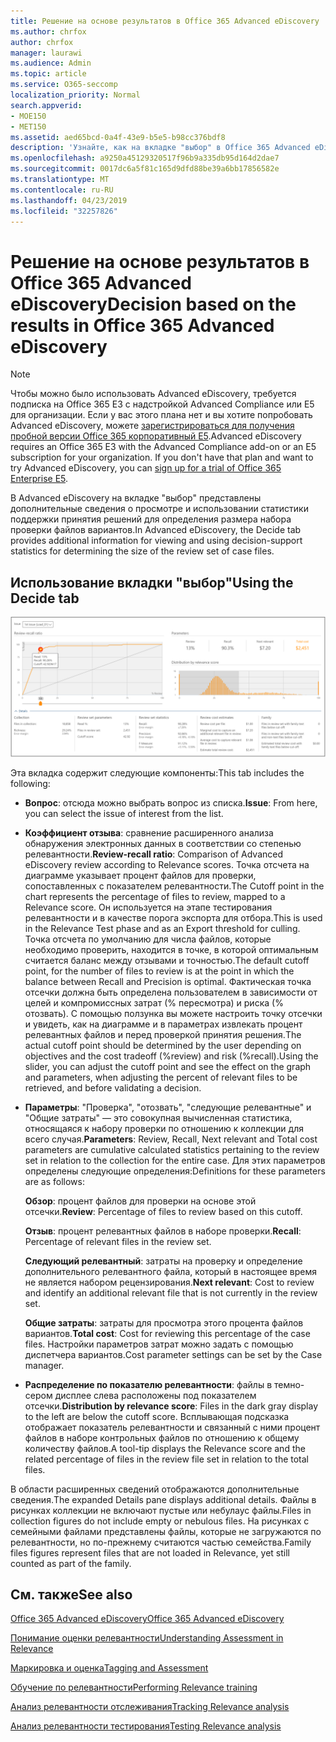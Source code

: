 ```yaml
---
title: Решение на основе результатов в Office 365 Advanced eDiscovery
ms.author: chrfox
author: chrfox
manager: laurawi
ms.audience: Admin
ms.topic: article
ms.service: O365-seccomp
localization_priority: Normal
search.appverid:
- MOE150
- MET150
ms.assetid: aed65bcd-0a4f-43e9-b5e5-b98cc376bdf8
description: 'Узнайте, как на вкладке "выбор" в Office 365 Advanced eDiscovery содержатся данные, которые помогут определить правильный размер набора файлов для проверки. '
ms.openlocfilehash: a9250a45129320517f96b9a335db95d164d2dae7
ms.sourcegitcommit: 0017dc6a5f81c165d9dfd88be39a6bb17856582e
ms.translationtype: MT
ms.contentlocale: ru-RU
ms.lasthandoff: 04/23/2019
ms.locfileid: "32257826"
---
```

# <a name="decision-based-on-the-results-in-office-365-advanced-ediscovery"></a><span data-ttu-id="e024c-103">Решение на основе результатов в Office 365 Advanced eDiscovery</span><span class="sxs-lookup"><span data-stu-id="e024c-103">Decision based on the results in Office 365 Advanced eDiscovery</span></span>

> [!NOTE]
> <span data-ttu-id="e024c-p101">Чтобы можно было использовать Advanced eDiscovery, требуется подписка на Office 365 E3 с надстройкой Advanced Compliance или E5 для организации. Если у вас этого плана нет и вы хотите попробовать Advanced eDiscovery, можете [зарегистрироваться для получения пробной версии Office 365 корпоративный E5](https://go.microsoft.com/fwlink/p/?LinkID=698279).</span><span class="sxs-lookup"><span data-stu-id="e024c-p101">Advanced eDiscovery requires an Office 365 E3 with the Advanced Compliance add-on or an E5 subscription for your organization. If you don't have that plan and want to try Advanced eDiscovery, you can [sign up for a trial of Office 365 Enterprise E5](https://go.microsoft.com/fwlink/p/?LinkID=698279).</span></span> 
  
 <span data-ttu-id="e024c-106">В Advanced eDiscovery на вкладке "выбор" представлены дополнительные сведения о просмотре и использовании статистики поддержки принятия решений для определения размера набора проверки файлов вариантов.</span><span class="sxs-lookup"><span data-stu-id="e024c-106">In Advanced eDiscovery, the Decide tab provides additional information for viewing and using decision-support statistics for determining the size of the review set of case files.</span></span> 
  
## <a name="using-the-decide-tab"></a><span data-ttu-id="e024c-107">Использование вкладки "выбор"</span><span class="sxs-lookup"><span data-stu-id="e024c-107">Using the Decide tab</span></span>

!["Релевантность" > "Решение"](media/f32fed89-f3b5-404a-90c7-ea25d2eb58a9.png)
  
<span data-ttu-id="e024c-109">Эта вкладка содержит следующие компоненты:</span><span class="sxs-lookup"><span data-stu-id="e024c-109">This tab includes the following:</span></span>
  
- <span data-ttu-id="e024c-110">**Вопрос**: отсюда можно выбрать вопрос из списка.</span><span class="sxs-lookup"><span data-stu-id="e024c-110">**Issue**: From here, you can select the issue of interest from the list.</span></span> 
    
- <span data-ttu-id="e024c-111">**Коэффициент отзыва**: сравнение расширенного анализа обнаружения электронных данных в соответствии со степенью релевантности.</span><span class="sxs-lookup"><span data-stu-id="e024c-111">**Review-recall ratio**: Comparison of Advanced eDiscovery review according to Relevance scores.</span></span> <span data-ttu-id="e024c-112">Точка отсчета на диаграмме указывает процент файлов для проверки, сопоставленных с показателем релевантности.</span><span class="sxs-lookup"><span data-stu-id="e024c-112">The Cutoff point in the chart represents the percentage of files to review, mapped to a Relevance score.</span></span> <span data-ttu-id="e024c-113">Он используется на этапе тестирования релевантности и в качестве порога экспорта для отбора.</span><span class="sxs-lookup"><span data-stu-id="e024c-113">This is used in the Relevance Test phase and as an Export threshold for culling.</span></span> <span data-ttu-id="e024c-114">Точка отсчета по умолчанию для числа файлов, которые необходимо проверить, находится в точке, в которой оптимальным считается баланс между отзывами и точностью.</span><span class="sxs-lookup"><span data-stu-id="e024c-114">The default cutoff point, for the number of files to review is at the point in which the balance between Recall and Precision is optimal.</span></span> <span data-ttu-id="e024c-115">Фактическая точка отсечки должна быть определена пользователем в зависимости от целей и компромиссных затрат (% пересмотра) и риска (% отозвать). С помощью ползунка вы можете настроить точку отсечки и увидеть, как на диаграмме и в параметрах извлекать процент релевантных файлов и перед проверкой принятия решения.</span><span class="sxs-lookup"><span data-stu-id="e024c-115">The actual cutoff point should be determined by the user depending on objectives and the cost tradeoff (%review) and risk (%recall).Using the slider, you can adjust the cutoff point and see the effect on the graph and parameters, when adjusting the percent of relevant files to be retrieved, and before validating a decision.</span></span>
    
- <span data-ttu-id="e024c-116">**Параметры**: "Проверка", "отозвать", "следующие релевантные" и "Общие затраты" — это совокупная вычисленная статистика, относящаяся к набору проверки по отношению к коллекции для всего случая.</span><span class="sxs-lookup"><span data-stu-id="e024c-116">**Parameters**: Review, Recall, Next relevant and Total cost parameters are cumulative calculated statistics pertaining to the review set in relation to the collection for the entire case.</span></span> <span data-ttu-id="e024c-117">Для этих параметров определены следующие определения:</span><span class="sxs-lookup"><span data-stu-id="e024c-117">Definitions for these parameters are as follows:</span></span>
    
    <span data-ttu-id="e024c-118">**Обзор**: процент файлов для проверки на основе этой отсечки.</span><span class="sxs-lookup"><span data-stu-id="e024c-118">**Review**: Percentage of files to review based on this cutoff.</span></span> 
    
    <span data-ttu-id="e024c-119">**Отзыв**: процент релевантных файлов в наборе проверки.</span><span class="sxs-lookup"><span data-stu-id="e024c-119">**Recall**: Percentage of relevant files in the review set.</span></span> 
    
    <span data-ttu-id="e024c-120">**Следующий релевантный**: затраты на проверку и определение дополнительного релевантного файла, который в настоящее время не является набором рецензирования.</span><span class="sxs-lookup"><span data-stu-id="e024c-120">**Next relevant**: Cost to review and identify an additional relevant file that is not currently in the review set.</span></span> 
    
    <span data-ttu-id="e024c-121">**Общие затраты**: затраты для просмотра этого процента файлов вариантов.</span><span class="sxs-lookup"><span data-stu-id="e024c-121">**Total cost**: Cost for reviewing this percentage of the case files.</span></span> <span data-ttu-id="e024c-122">Настройки параметров затрат можно задать с помощью диспетчера вариантов.</span><span class="sxs-lookup"><span data-stu-id="e024c-122">Cost parameter settings can be set by the Case manager.</span></span>
    
- <span data-ttu-id="e024c-123">**Распределение по показателю релевантности**: файлы в темно-сером дисплее слева расположены под показателем отсечки.</span><span class="sxs-lookup"><span data-stu-id="e024c-123">**Distribution by relevance score**: Files in the dark gray display to the left are below the cutoff score.</span></span> <span data-ttu-id="e024c-124">Всплывающая подсказка отображает показатель релевантности и связанный с ними процент файлов в наборе контрольных файлов по отношению к общему количеству файлов.</span><span class="sxs-lookup"><span data-stu-id="e024c-124">A tool-tip displays the Relevance score and the related percentage of files in the review file set in relation to the total files.</span></span>
    
<span data-ttu-id="e024c-125">В области расширенных сведений отображаются дополнительные сведения.</span><span class="sxs-lookup"><span data-stu-id="e024c-125">The expanded Details pane displays additional details.</span></span> <span data-ttu-id="e024c-126">Файлы в рисунках коллекции не включают пустые или небулаус файлы.</span><span class="sxs-lookup"><span data-stu-id="e024c-126">Files in collection figures do not include empty or nebulous files.</span></span> <span data-ttu-id="e024c-127">На рисунках с семейными файлами представлены файлы, которые не загружаются по релевантности, но по-прежнему считаются частью семейства.</span><span class="sxs-lookup"><span data-stu-id="e024c-127">Family files figures represent files that are not loaded in Relevance, yet still counted as part of the family.</span></span>
  
## <a name="see-also"></a><span data-ttu-id="e024c-128">См. также</span><span class="sxs-lookup"><span data-stu-id="e024c-128">See also</span></span>

[<span data-ttu-id="e024c-129">Office 365 Advanced eDiscovery</span><span class="sxs-lookup"><span data-stu-id="e024c-129">Office 365 Advanced eDiscovery</span></span>](office-365-advanced-ediscovery.md)
  
[<span data-ttu-id="e024c-130">Понимание оценки релевантности</span><span class="sxs-lookup"><span data-stu-id="e024c-130">Understanding Assessment in Relevance</span></span>](assessment-in-relevance-in-advanced-ediscovery.md)
  
[<span data-ttu-id="e024c-131">Маркировка и оценка</span><span class="sxs-lookup"><span data-stu-id="e024c-131">Tagging and Assessment</span></span>](tagging-and-relevance-training-in-advanced-ediscovery.md)
  
[<span data-ttu-id="e024c-132">Обучение по релевантности</span><span class="sxs-lookup"><span data-stu-id="e024c-132">Performing Relevance training</span></span>](tagging-and-assessment-in-advanced-ediscovery.md)
  
[<span data-ttu-id="e024c-133">Анализ релевантности отслеживания</span><span class="sxs-lookup"><span data-stu-id="e024c-133">Tracking Relevance analysis</span></span>](track-relevance-analysis-in-advanced-ediscovery.md)
  
[<span data-ttu-id="e024c-134">Анализ релевантности тестирования</span><span class="sxs-lookup"><span data-stu-id="e024c-134">Testing Relevance analysis</span></span>](test-relevance-analysis-in-advanced-ediscovery.md)

